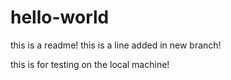 # hello-world
this is a readme!
this is a line added in new branch!


this is for testing on the local machine!
